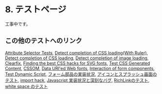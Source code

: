 # 8. テストページ

工事中です。

## この他のテストへのリンク

<!-- start to insert menu -->
<a href="../test/attr-selectors.html">Attribute Selector Tests</a>,
<a href="../test/check-css-ready-with-ruler.html">Detect completion of CSS loading(With Ruler)</a>,
<a href="../test/check-css-ready.html">Detect completion of CSS loading</a>,
<a href="../test/check-image-loading.html">Detect completion of image loading</a>,
<a href="../test/clearfix.html">Clearfix</a>,
<a href="../test/css-hack-for-svg-font.html">Finding the best CSS hacks for SVG fonts</a>,
<a href="../test/cssGeneratedContent.html">Test CSS Generated Content</a>,
<a href="../test/cssom.html">CSSOM</a>,
<a href="../test/datauri-webfont.html">Data URI'ed Web fonts</a>,
<a href="../test/dynamic-pseudo-classes.html">Interaction of form components</a>,
<a href="../test/dynamic-script.html">Test Dynamic Script</a>,
<a href="../test/form.html">フォーム部品の実装状況</a>,
<a href="../test/icon.html">アイコンとスプラッシュ画面のテスト</a>,
<a href="../test/importHack.html">import hack</a>,
<a href="../test/javascript-implementation.html">Javascript 実装状況と深刻なバグ</a>,
<a href="../test/richlink.html">RichLinkのテスト</a>,
<a href="../test/white-space.html">white space のテスト</a>
<!-- end of insert menu -->